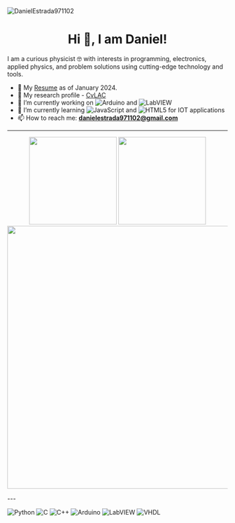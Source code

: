 <img src="https://komarev.com/ghpvc/?username=DanielEstrada971102&abbreviated=true" alt="DanielEstrada971102" /> 
<h1 align="center"> Hi 👋, I am Daniel! </h1>
I am a curious physicist 🤓 with interests in programming, electronics, applied physics, and problem solutions using cutting-edge technology and tools.


- 📝 My [Resume](https://www.canva.com/design/DAFuKTLop_U/4V7vZjkSNDwfNniY27_kpg/view?utm_content=DAFuKTLop_U&utm_campaign=designshare&utm_medium=link&utm_source=editor) as of January 2024.
- 📝 My research profile - [CvLAC](https://scienti.minciencias.gov.co/cvlac/visualizador/generarCurriculoCv.do?cod_rh=0001812221)
- 🔭 I’m currently working on ![Arduino](https://img.shields.io/static/v1?&message=Arduino&color=00878F&logo=Arduino&logoColor=FFFFFF&label=) and ![LabVIEW](https://img.shields.io/static/v1?&message=LabVIEW&color=222222&logo=LabVIEW&logoColor=FFDB00&label=)
- 🌱 I’m currently learning ![JavaScript](https://img.shields.io/badge/JavaScript-%23F7DF1E.svg?&logo=javascript&logoColor=black) and ![HTML5](https://img.shields.io/static/v1?&message=HTML5&color=E34F26&logo=HTML5&logoColor=FFFFFF&label=) for IOT applications
- 📫 How to reach me: **danielestrada971102@gmail.com**

---
<p align="center">
    <img src="https://github-readme-stats.vercel.app/api?username=DanielEstrada971102&show_icons=true&theme=dark" height="200">
    <img src="https://github-readme-stats.vercel.app/api/top-langs/?username=DanielEstrada971102&layout=compact&theme=dark" height="200">
    <img src="https://github-readme-streak-stats.herokuapp.com?user=DanielEstrada971102&theme=dark&hide_border=true" width="600">
</p>
---

![Python](https://img.shields.io/static/v1?&message=Python&color=3776AB&logo=Python&logoColor=FFFFFF&label=) ![C](https://img.shields.io/static/v1?&message=C&color=222222&logo=C&logoColor=A8B9CC&label=) ![C++](https://img.shields.io/static/v1?&message=C%2B%2B&color=00599C&logo=C%2B%2B&logoColor=FFFFFF&label=) ![Arduino](https://img.shields.io/static/v1?&message=Arduino&color=00878F&logo=Arduino&logoColor=FFFFFF&label=) ![LabVIEW](https://img.shields.io/static/v1?&message=LabVIEW&color=222222&logo=LabVIEW&logoColor=FFDB00&label=) ![VHDL](https://img.shields.io/badge/VHDL-01b750)
